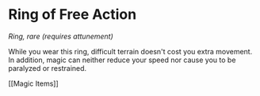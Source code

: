 # Ring of Free Action

*Ring, rare (requires attunement)*

While you wear this ring, difficult terrain doesn't cost you extra movement. In addition, magic can neither reduce your speed nor cause you to be paralyzed or restrained.


[[Magic Items]]